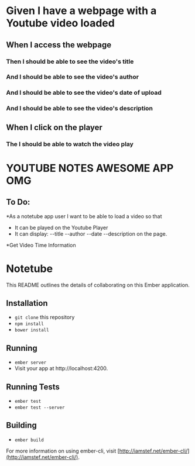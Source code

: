 # Given I have a webpage with a Youtube video loaded

## When I access the webpage
### Then I should be able to see the video's title
### And I should be able to see the video's author
### And I should be able to see the video's date of upload
### And I should be able to see the video's description

## When I click on the player 
### The I should be able to watch the video play

# YOUTUBE NOTES AWESOME APP OMG #

## To Do: ##

*As a notetube app user I want to be able to load a video so that
- It can be played on the Youtube Player
- It can display:
	--title
	--author
	--date
	--description
	 on the page.

*Get Video Time Information

# Notetube

This README outlines the details of collaborating on this Ember application.

## Installation

* `git clone` this repository
* `npm install`
* `bower install`

## Running

* `ember server`
* Visit your app at http://localhost:4200.

## Running Tests

* `ember test`
* `ember test --server`

## Building

* `ember build`

For more information on using ember-cli, visit [http://iamstef.net/ember-cli/](http://iamstef.net/ember-cli/).
